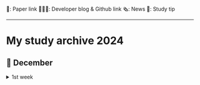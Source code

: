 📜: Paper link
🧑🏻‍💻: Developer blog & Github link
🗞️: News
📝: Study tip

---

# My study archive 2024

## 🎄 December
<details>
  <summary>1st week</summary>

- 📜 [Harvard, Stanford, MIT, Databricks, CMU] [Scaling Laws for Precision](https://arxiv.org/pdf/2411.04330)
    - 낮은 정밀도(Low precision)로 학습과 추론을 수행할 때의 영향을 연구했으며, 이를 예측하는 새로운 스케일링 법칙 제시
      - 학습 시: 낮은 정밀도는 모델의 유효 파라미터 수를 감소시키는 효과가 있음을 발견
      - 추론 시: 데이터가 많아질수록 양자화로 인한 성능 저하가 커져서, 오히려 추가 사전학습이 해로울 수 있음
    - 특히 대규모 모델의 경우 저정밀도 훈련이 계산 효율성 측면에서 최적일 수 있다는 점 제시
    - 1.7B 파라미터 규모의 모델과 26B 토큰 데이터셋으로 검증하여, 학습과 추론 시의 정밀도 변화에 따른 성능 저하를 예측하는 통합된 수식 제시
  <details>
    <summary>중요 개념</summary>
    
    - precision(정밀도): 숫자를 얼마나 정확하게 표현하는지의 정도
    - scaling laws(스케일링 법칙): 모델의 크기와 성능 관계를 설명하는 규칙
    - quantization(양자화): 데이터를 더 작은 비트로 압축하는 과정
  </details>
  
- 📝 https://chanmuzi.tistory.com/479
  - NLP, LLM 위주의 인공지능 최신 논문/뉴스 follow-up 팁

- 📜 [RAPID RESPONSE: MITIGATING LLM JAILBREAKS WITH A FEW EXAMPLES](https://arxiv.org/abs/2411.07494)
  - LLM의 안전성 확보를 위해, 완벽한 방어가 아닌 신속 대응 기법에 초점을 맞춤
  - 소수의 공격 사례만으로도 유사한 형태의 전체 공격 유형을 차단하는 방법 제시
  → 이를 평가하기 위한 'RapidResponseBench' 벤치마크 개발
    <details>
      <summary>'<b>탈옥 확산(jailbreak proliferation)</b>' 기반의 5가지 방어 기법 평가</summary>
      
    - 관찰된 공격 사례를 바탕으로 자동으로 유사한 jailbreak를 생성하여 방어에 활용
    - 가장 효과적인 방법: 생성된 jailbreak를 차단하도록 입력 분류기를 미세조정
    - 단 하나의 공격 사례만으로도 동일 유형 공격은 1/240, 새로운 유형 공격은 1/15로 성공률 감소
    </details>
  
  - 추가 연구를 통해 방어 효과에 영향을 미치는 핵심 요소 파악
    <details>
      <summary>중요 역할</summary>
  
    - 확산 모델의 품질:  생성된 탈옥 사례의 다양성과 적합성
    - 생성된 탈옥 사례 수: 더 많은 사례가 더 강력한 방어로 이어짐
    </details>
    
- 🗞️ [Motif 소개: Moreh의 고성능 오픈소스 한국어 LLM](https://moreh.io/blog/introducing-motif-a-high-performance-open-source-korean-llm-by-moreh-241202)
  - Moreh에서 한국어 성능이 뛰어난 초거대 언어 모델(LLM) 'Llama3-Motif-102B'을 오픈소스로 공개
    - 한국어 성능 강화를 위해 LlamaPro와 Masked Structure Growth(MSG) 등 최신 학습 기법을 활용해 개발
  - KMMLU 벤치마크에서 GPT-4를 능가하는 성적을 기록하였으며, Hugging Face와 GitHub에서 접근 가능
  - Llama 3 기반으로 MoAI 플랫폼을 활용하여 개발되었으며, 효율적 GPU 관리 및 모델 최적화 가능
  - 향상된 한국어 처리 능력과 영어 성능을 동시에 제공

</details>
